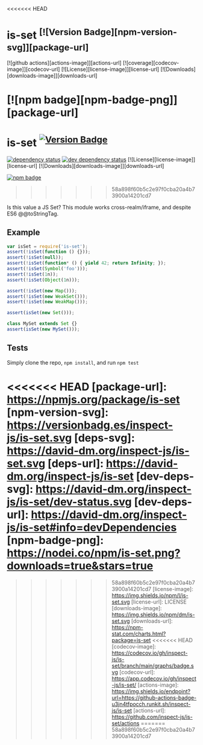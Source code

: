 <<<<<<< HEAD
# is-set <sup>[![Version Badge][npm-version-svg]][package-url]</sup>

[![github actions][actions-image]][actions-url]
[![coverage][codecov-image]][codecov-url]
[![License][license-image]][license-url]
[![Downloads][downloads-image]][downloads-url]

[![npm badge][npm-badge-png]][package-url]
=======
# is-set <sup>[![Version Badge][2]][1]</sup>

[![dependency status][5]][6]
[![dev dependency status][7]][8]
[![License][license-image]][license-url]
[![Downloads][downloads-image]][downloads-url]

[![npm badge][11]][1]
>>>>>>> 58a898f60b5c2e97f0cba20a4b73900a14201cd7

Is this value a JS Set? This module works cross-realm/iframe, and despite ES6 @@toStringTag.

## Example

```js
var isSet = require('is-set');
assert(!isSet(function () {}));
assert(!isSet(null));
assert(!isSet(function* () { yield 42; return Infinity; });
assert(!isSet(Symbol('foo')));
assert(!isSet(1n));
assert(!isSet(Object(1n)));

assert(!isSet(new Map()));
assert(!isSet(new WeakSet()));
assert(!isSet(new WeakMap()));

assert(isSet(new Set()));

class MySet extends Set {}
assert(isSet(new MySet()));
```

## Tests
Simply clone the repo, `npm install`, and run `npm test`

<<<<<<< HEAD
[package-url]: https://npmjs.org/package/is-set
[npm-version-svg]: https://versionbadg.es/inspect-js/is-set.svg
[deps-svg]: https://david-dm.org/inspect-js/is-set.svg
[deps-url]: https://david-dm.org/inspect-js/is-set
[dev-deps-svg]: https://david-dm.org/inspect-js/is-set/dev-status.svg
[dev-deps-url]: https://david-dm.org/inspect-js/is-set#info=devDependencies
[npm-badge-png]: https://nodei.co/npm/is-set.png?downloads=true&stars=true
=======
[1]: https://npmjs.org/package/is-set
[2]: https://versionbadg.es/inspect-js/is-set.svg
[5]: https://david-dm.org/inspect-js/is-set.svg
[6]: https://david-dm.org/inspect-js/is-set
[7]: https://david-dm.org/inspect-js/is-set/dev-status.svg
[8]: https://david-dm.org/inspect-js/is-set#info=devDependencies
[11]: https://nodei.co/npm/is-set.png?downloads=true&stars=true
>>>>>>> 58a898f60b5c2e97f0cba20a4b73900a14201cd7
[license-image]: https://img.shields.io/npm/l/is-set.svg
[license-url]: LICENSE
[downloads-image]: https://img.shields.io/npm/dm/is-set.svg
[downloads-url]: https://npm-stat.com/charts.html?package=is-set
<<<<<<< HEAD
[codecov-image]: https://codecov.io/gh/inspect-js/is-set/branch/main/graphs/badge.svg
[codecov-url]: https://app.codecov.io/gh/inspect-js/is-set/
[actions-image]: https://img.shields.io/endpoint?url=https://github-actions-badge-u3jn4tfpocch.runkit.sh/inspect-js/is-set
[actions-url]: https://github.com/inspect-js/is-set/actions
=======
>>>>>>> 58a898f60b5c2e97f0cba20a4b73900a14201cd7
